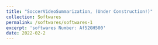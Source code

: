 ```yaml
---
title: "SoccerVideoSummarization, (Under Construction!)"
collection: Softwares
permalink: /softwares/softwares-1
excerpt: 'softwares Number: Af52GH500'
date: 2022-02-2
---
```

